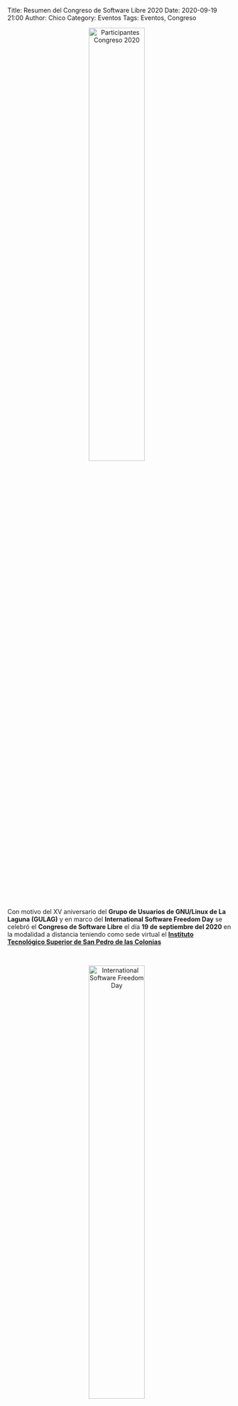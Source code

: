 Title: Resumen del Congreso de Software Libre 2020
Date: 2020-09-19 21:00
Author: Chico
Category: Eventos
Tags: Eventos, Congreso

<center>
<a href="2020-09-19-resumen-congreso-2020/TodosCongreso.png">
<img class="img-responsive" style="width:50%;height:auto;margin-right:12px;" src="2020-09-19-resumen-congreso-2020/TodosCongreso.png" alt="Participantes Congreso 2020" width="250" height="325">
</a>
</center>

<br />

Con motivo del XV aniversario del **Grupo de Usuarios de GNU/Linux de La Laguna (GULAG)** y en marco del **International Software Freedom Day** se celebró el **Congreso de Software Libre** el día **19 de septiembre del 2020** en la modalidad a distancia teniendo como sede virtual el **[Instituto Tecnológico Superior de San Pedro de las Colonias](https://www.tecsanpedro.edu.mx/web/)**

<!-- break -->

<br /><center>
<a href="2020-09-19-resumen-congreso-2020/SFD.png">
<img class="img-responsive" style="width:50%;height:auto;margin-right:12px;" src="2020-09-19-resumen-congreso-2020/SFD.png" alt="International Software Freedom Day" width="250" height="325">
</a>
</center><br />

Se contó con la asistencia de más de 200 personas de los ámbitos académico, empresarial, gubernamental y público en general de la Comarca Lagunera, de varios estados de la República Mexicana así como de otros países, Brasil y Colombia entre ellos, quienes aprendieron de las conferencias y talleres que para ellos se preparó.

<center>
<a href="2020-09-01-avances-congreso-2020/Congreso_2020.jpeg">
<img class="img-responsive" style="width:50%;height:auto;margin-right:12px;" src="2020-09-01-avances-congreso-2020/Congreso_2020.jpeg" alt="Poster Congreso 2020" width="250" height="325">
</a>
</center>

### Conferencias

<br />

#### Jon "maddog" Hall : "What is ‘Libre’ Culture and why is it good for Mexico?"

<center>
<iframe width="560" height="315" src="https://www.youtube.com/embed/Gf6aHLmXgOc?start=855" frameborder="0" allow="accelerometer; autoplay; clipboard-write; encrypted-media; gyroscope; picture-in-picture" allowfullscreen></iframe>
</center>

<br />

#### Claudia Hernández : "Blender 3D"

<center>
<iframe width="560" height="315" src="https://www.youtube.com/embed/Gf6aHLmXgOc?start=5899" frameborder="0" allow="accelerometer; autoplay; clipboard-write; encrypted-media; gyroscope; picture-in-picture" allowfullscreen></iframe>
</center>

<br />

#### Antonio Gurza : "Ingeniería social: el arte de hackear tu mente"

<center>
<iframe width="560" height="315" src="https://www.youtube.com/embed/Gf6aHLmXgOc?start=10300" frameborder="0" allow="accelerometer; autoplay; clipboard-write; encrypted-media; gyroscope; picture-in-picture" allowfullscreen></iframe>
</center>

<br />

#### José Miguel Jáuregui García : "Software y datos libres para encontrar Zonas de Silencio de radio"

<center>
<iframe width="560" height="315" src="https://www.youtube.com/embed/Gf6aHLmXgOc?start=14385" frameborder="0" allow="accelerometer; autoplay; clipboard-write; encrypted-media; gyroscope; picture-in-picture" allowfullscreen></iframe>
</center>

<br />

### Talleres

Después de las conferencias los asistentes participaron en los talleres en los que se registrarón. Los talleres fueron:

#### "Livecode" - Edgar Lugo Castro

#### "Ejercicio con Blender para principiantes" - Claudia Hernández.

<center>
<a href="2020-09-19-resumen-congreso-2020/Blender-CarlosAngeles.jpg">
<img class="img-responsive" style="width:50%;height:auto;margin-right:12px;" src="2020-09-19-resumen-congreso-2020/Blender-CarlosAngeles.jpg" alt="Participantes Congreso 2020" width="250" height="325">
</a>
<i>Crédito de imagen: Render creado por Carlos Ángeles, participante del taller "Ejercicio con Blender para principiantes".</i>
</center>

<br />

La participación a las conferencias y a los talleres fue, como siempre, **sin costo**, para quienes se registraron a los mismos.

### Agradecimientos:

Agradecemos la participación y apoyo de la sede virtual, **[Instituto Tecnológico Superior de San Pedro de las Colonias](https://www.tecsanpedro.edu.mx/web/)**.

Agradecemos también a los **patrocinadores**:

<center>
<a href="2020-09-01-avances-congreso-2020/logo_tec_SP_fondo-blanco.png"><img class="img-responsive" style="width:50%;height:auto;margin-right:12px;" src="2020-09-01-avances-congreso-2020/logo_tec_SP_fondo-blanco.png" alt="Sede Congreso 2020" width="325" height="250"></a>
</center>
<br />
<center>
<a href="2020-09-01-avances-congreso-2020/logo_fica_ujed_blanco.png"><img class="img-responsive" style="width:50%;height:auto;margin-right:12px;" src="2020-09-01-avances-congreso-2020/logo_fica_ujed_blanco.png" alt="Fica UJED" width="325" height="250"></a>
</center>
<br />
<center>
<a href="2020-09-01-avances-congreso-2020/EscuelaDeSistemas-v2.png"><img class="img-responsive" style="width:70%;height:auto;margin-right:12px;" src="2020-09-01-avances-congreso-2020/EscuelaDeSistemas-v2.png" alt="Sistemas UT UAdeC" width="400" height="300"></a>
</center>
<br />
<center>
<a href="2020-09-01-avances-congreso-2020/logo_ethergroup.png"><img class="img-responsive" style="width:70%;height:auto;margin-right:12px;" src="2020-09-01-avances-congreso-2020/logo_ethergroup.png" alt="Ethergroup" width="400" height="300"></a>
</center>
<br />
<center>
<a href="2020-09-01-avances-congreso-2020/Perfumeria_Florels.png"><img class="img-responsive" style="width:70%;height:auto;margin-right:12px;" src="2020-09-01-avances-congreso-2020/Perfumeria_Florels.png" alt="Florels" width="400" height="300"></a>
</center>
<br />
<center>
<a href="2020-09-01-avances-congreso-2020/Linux_Foundation_logo.png"><img class="img-responsive" style="width:70%;height:auto;margin-right:12px;" src="2020-09-01-avances-congreso-2020/Linux_Foundation_logo.png" alt="Linux Foundation" width="400" height="300"></a>
</center>
<br />

Damos las gracias a el respetable público esperando lo enseñado este día les sea de utilidad.

De igual manera agradecemos a todos los miembros del GULAG que de una u otra forma colaboraron para la realización de este congreso.

<br />

### Promoción en medios de comunicación:

[Periódico Entretodos](http://periodicoentretodos.mx/2020/09/09/gulag-alista-su-congreso-de-software-libre/) - [Youtube](https://www.youtube.com/watch?v=un0LJFNz46c&t=124)

### Redes sociales:

[Facebook](https://www.facebook.com/groups/282427405174957/)

[Twitter](https://twitter.com/gulagmexico)

[Telegram](https://t.me/joinchat/AhKXM0m4OTrdeN2x2yz1VQ)

**Los esperamos el siguiente año :-D**

**Vive libre, se libre, usa software libre.**

### Descargas

* [Poster Congreso de Software Libre 2020 (LowRes)](2020-09-01-avances-congreso-2020/Congreso_2020.jpeg)
* [Poster Congreso de Software Libre 2020 (HiRes)](2020-09-01-avances-congreso-2020/Congreso_2020.png)
* [Poster archivos fuente](https://github.com/GULAG/PosterCongreso2020)
